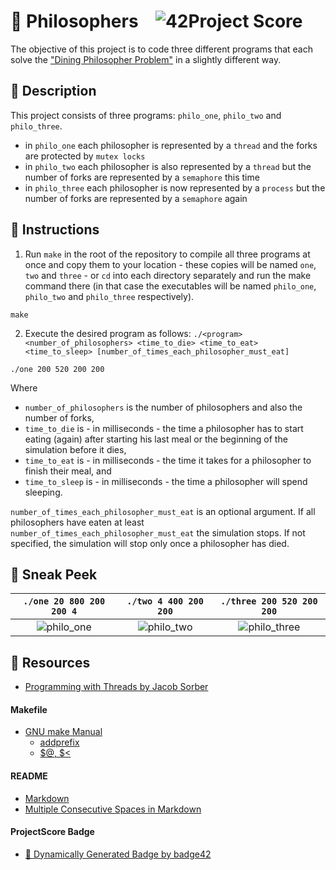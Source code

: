 # :large_orange_diamond: Philosophers &ensp; ![42Project Score](https://badge42.herokuapp.com/api/project/floogman/Philosophers)

The objective of this project is to code three different programs that each solve the ["Dining Philosopher Problem"](https://en.wikipedia.org/wiki/Dining_philosophers_problem) in a slightly different way.

## :small_orange_diamond: Description

This project consists of three programs: `philo_one`, `philo_two` and `philo_three`.

- in `philo_one` each philosopher is represented by a `thread` and the forks are protected by `mutex locks`
- in `philo_two` each philosopher is also represented by a `thread` but the number of forks are represented by a `semaphore` this time
- in `philo_three` each philosopher is now represented by a `process` but the number of forks are represented by a `semaphore` again

## :small_orange_diamond: Instructions

1. Run `make` in the root of the repository to compile all three programs at once and copy them to your location - these copies will be named `one`, `two` and `three` - or `cd` into each directory separately and run the make command there (in that case the executables will be named `philo_one`, `philo_two` and `philo_three` respectively).
```
make
```

2. Execute the desired program as follows:
`./<program> <number_of_philosophers> <time_to_die> <time_to_eat> <time_to_sleep> [number_of_times_each_philosopher_must_eat]`
```
./one 200 520 200 200
```

Where
- `number_of_philosophers` is the number of philosophers and also the number of forks,
- `time_to_die` is - in milliseconds - the time a philosopher has to start eating (again) after starting his last meal or the beginning of the simulation before it dies,
- `time_to_eat` is - in milliseconds - the time it takes for a philosopher to finish their meal, and
- `time_to_sleep` is - in milliseconds - the time a philosopher will spend sleeping.

`number_of_times_each_philosopher_must_eat` is an optional argument. If all philosophers have eaten at least `number_of_times_each_philosopher_must_eat` the simulation stops. If not specified, the simulation will stop only once a philosopher has died.

## :small_orange_diamond: Sneak Peek

`./one 20 800 200 200 4` | `./two 4 400 200 200` | `./three 200 520 200 200`
:-----------------------:|:---------------------:|:------------------------:
![philo_one](https://user-images.githubusercontent.com/59726559/138647741-9c762b73-ddd6-446a-a76d-74398f2d8550.gif) | ![philo_two](https://user-images.githubusercontent.com/59726559/138647755-65f09f89-f6db-4ca4-95dc-e3470019fa17.gif) | ![philo_three](https://user-images.githubusercontent.com/59726559/138647763-1db543bd-e397-416d-9040-3c2632c4a25b.gif)

## :small_orange_diamond: Resources
- [Programming with Threads by Jacob Sorber](https://www.youtube.com/playlist?list=PL9IEJIKnBJjFZxuqyJ9JqVYmuFZHr7CFM)
#### Makefile
- [GNU make Manual](https://www.gnu.org/software/make/manual/make.html)
    - [addprefix](https://www.gnu.org/software/make/manual/make.html#File-Name-Functions)
    - [$@, $<](https://www.gnu.org/software/make/manual/html_node/Automatic-Variables.html#Automatic-Variables)
#### README
- [Markdown](https://docs.github.com/en/github/writing-on-github/getting-started-with-writing-and-formatting-on-github/basic-writing-and-formatting-syntax)
- [Multiple Consecutive Spaces in Markdown](https://steemit.com/markdown/@jamesanto/how-to-add-multiple-spaces-between-texts-in-markdown)
#### ProjectScore Badge
- [🚀 Dynamically Generated Badge by badge42](https://github.com/JaeSeoKim/badge42)

